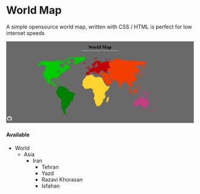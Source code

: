 # World Map

A simple opensource world map, written with CSS / HTML is perfect for low internet speeds

![ScreenShot](screenshot.png)

#### Available

- World
  - Asia
    - Iran
      - Tehran
      - Yazd
      - Razavi Khorasan
      - Isfahan
